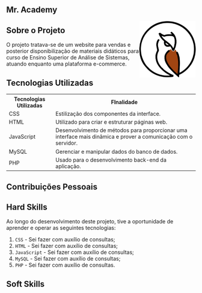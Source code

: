 ## Mr. Academy

<img src="/docs/owl-transparent-background.png" align="right" width="150" height="150">

## **Sobre o Projeto**

O projeto tratava-se de um website para vendas e posterior disponibilização de materiais didáticos para curso de Ensino Superior de Análise de Sistemas, atuando enquanto uma plataforma e-commerce.

## **Tecnologias Utilizadas**

<table>
    <tr>
        <th>Tecnologias Utilizadas</th>
        <th>FInalidade</th>
    </tr>
    <tr>
        <td>CSS</td>
        <td align="justify">Estilização dos componentes da interface.</td>
    </tr>
    <tr>
        <td>HTML</td>
        <td align="left">Utilizado para criar e estruturar páginas web.</td>
    </tr>
    <tr>
        <td>JavaScript</td>
        <td align="left">Desenvolvimento de métodos para proporcionar uma interface mais dinâmica e prover a comunicação com o servidor.</td>
    </tr>
    <tr>
        <td>MySQL</td>
        <td align="left">Gerenciar e manipular dados do banco de dados.</td>
    </tr>
    <tr>
        <td>PHP</td>
        <td align="left">Usado para o desenvolvimento back-end da aplicação.</td>

</table>

## **Contribuições Pessoais**

## **Hard Skills**

Ao longo do desenvolvimento deste projeto, tive a oportunidade de aprender e operar as seguintes tecnologias:

   1. `CSS` - Sei fazer com auxílio de consultas;
   2. `HTML` - Sei fazer com auxílio de consultas;
   3. `JavaScript` - Sei fazer com auxílio de consultas;
   4. `MySQL` - Sei fazer com auxílio de consultas;
   5. `PHP` - Sei fazer com auxílio de consultas.

## **Soft Skills**

